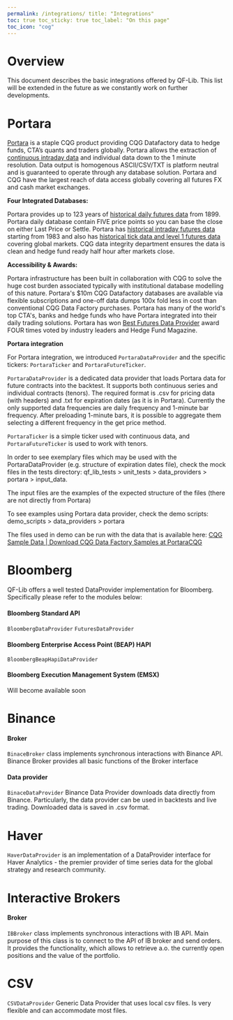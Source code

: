 ```yaml
---
permalink: /integrations/ title: "Integrations"
toc: true toc_sticky: true toc_label: "On this page"
toc_icon: "cog"
---
```


# Overview

This document describes the basic integrations offered by QF-Lib. This list will be extended in the future as we 
constantly work on further developments.

# Portara

[Portara](https://portaracqg.com/) is a staple CQG product providing CQG Datafactory data to hedge funds, CTA’s quants
and traders globally. Portara allows the extraction
of [continuous intraday data](https://portaracqg.com/continuous-futures-data/) and individual data down to the 1 minute
resolution. Data output is homogenous ASCII/CSV/TXT is platform neutral and is guaranteed to operate through any
database solution. Portara and CQG have the largest reach of data access globally covering all futures FX and cash
market exchanges.

**Four Integrated Databases:**

Portara provides up to 123 years
of [historical daily futures data](https://portaracqg.com/historical-daily-futures-data/) from 1899. Portara daily
database contain FIVE price points so you can base the close on either Last Price or Settle. Portara
has [historical intraday futures data](https://portaracqg.com/historical-intraday-futures-data/)
starting from 1983 and also
has [historical tick data and level 1 futures data](https://portaracqg.com/historical-futures-tick-data/) covering
global markets. CQG data integrity department ensures the data is clean and hedge fund ready half hour after markets
close.

**Accessibility & Awards:**

Portara infrastructure has been built in collaboration with CQG to solve the huge cost burden associated typically with
institutional database modelling of this nature. Portara's $10m CQG Datafactory databases are available via flexible
subscriptions and one-off data dumps 100x fold less in cost than conventional CQG Data Factory purchases. Portara has
many of the world's top CTA's, banks and hedge funds who have Portara integrated into their daily trading solutions.
Portara has won [Best Futures Data Provider](https://portaracqg.com/2018/09/20/best-long-time-historical-intraday-data/)
award FOUR times voted by industry leaders and Hedge Fund Magazine.

**Portara integration**

For Portara integration, we introduced `PortaraDataProvider` and the specific tickers: `PortaraTicker` and `PortaraFutureTicker`.
 
`PortaraDataProvider` is a dedicated data provider that loads Portara data for future contracts into the backtest. It supports both continuous series and individual contracts (tenors). The required format is .csv for pricing data (with headers) and .txt for expiration dates (as it is in Portara). Currently the only supported data frequencies are daily frequency and 1-minute bar frequency. After preloading 1-minute bars, it is possible to aggregate them selecting a different frequency in the get price method.
 
`PortaraTicker` is a simple ticker used with continuous data, and `PortaraFutureTicker` is used to work with tenors.
 
In order to see exemplary files which may be used with the PortaraDataProvider (e.g. structure of expiration
  dates file), check the mock files in the tests directory:
  qf_lib_tests > unit_tests > data_providers > portara > input_data.

The input files are the examples of the expected structure of the files (there are not directly from Portara)
 
To see examples using Portara data provider, check the demo scripts:
  demo_scripts > data_providers > portara
 
The files used in demo can be run with the data that is available here: [CQG Sample Data | Download CQG Data Factory Samples at PortaraCQG](
https://mmm.cern.ch/owa/redir.aspx?C=nJ1q2tM5gwqbs97qIoeYHNV2k6q_A5_pVyuxRUYX1Pl0CSUqHEbaCA..&URL=https%3a%2f%2fportaracqg.com%2fsample-data%2f)



# Bloomberg
QF-Lib offers a well tested DataProvider implementation for Bloomberg. Specifically please refer to the modules below:
#### Bloomberg Standard API
`BloombergDataProvider` `FuturesDataProvider`

#### Bloomberg Enterprise Access Point (BEAP) HAPI
`BloombergBeapHapiDataProvider` 

#### Bloomberg Execution Management System (EMSX)
Will become available soon 

# Binance
#### Broker
`BinaceBroker`
class implements synchronous interactions with Binance API. 
Binance Broker provides all basic functions of the Broker interface
#### Data provider
`BinaceDataProvider`
Binance Data Provider downloads data directly from Binance. Particularly, the data provider can be used in backtests and live trading.
Downloaded data is saved in .csv format.

# Haver
`HaverDataProvider` is an implementation of a DataProvider interface for  Haver Analytics - the premier provider of time series data for the global strategy and research community.

# Interactive Brokers
#### Broker
`IBBroker`
class implements synchronous interactions with IB API. 
 Main purpose of this class is to connect to the API of IB broker and send orders. It provides the functionality, 
which allows to retrieve a.o. the currently open positions and the value of the portfolio.


# CSV
`CSVDataProvider`
Generic Data Provider that uses local csv files. Is very flexible and can accommodate most files. 




